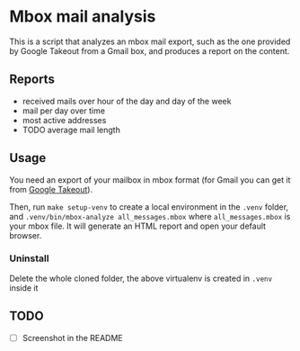 # Mbox mail analysis

This is a script that analyzes an mbox mail export, such as the one provided by Google Takeout from a Gmail box, and produces a report on the content.

## Reports

* received mails over hour of the day and day of the week
* mail per day over time
* most active addresses
* TODO average mail length

## Usage

You need an export of your mailbox in mbox format (for Gmail you can get it from [Google Takeout](https://takeout.google.com/)).

Then, run `make setup-venv` to create a local environment in the `.venv` folder, and `.venv/bin/mbox-analyze all_messages.mbox` where `all_messages.mbox` is your mbox file. It will generate an HTML report and open your default browser.

### Uninstall

Delete the whole cloned folder, the above virtualenv is created in `.venv` inside it

## TODO
- [ ] Screenshot in the README
